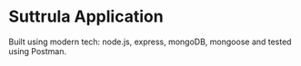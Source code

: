 # Suttrula Application

Built using modern tech: node.js, express, mongoDB, mongoose and tested using Postman.
